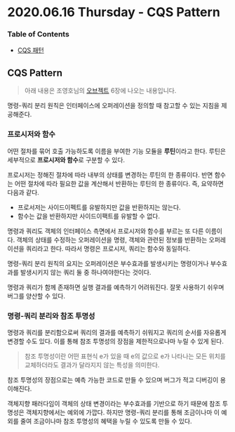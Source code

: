 # 2020.06.16 Thursday - CQS Pattern

### Table of Contents

* [CQS 패턴](day16.md#CQS_Pattern)

## CQS Pattern

> 아래 내용은 조영호님의 [오브젝트](http://www.yes24.com/Product/Goods/74219491) 6장에 나오는 내용입니다.

명령-쿼리 분리 원칙은 인터페이스에 오퍼레이션을 정의할 때 참고할 수 있는 지침을 제공해준다.

### 프로시저와 함수

어떤 절차를 묶어 호출 가능하도록 이름을 부여한 기능 모듈을 **루틴**이라고 한다. 루틴은 세부적으로 **프로시저와 함수**로 구분할 수 있다.

프로시저는 정해진 절차에 따라 내부의 상태를 변경하는 루틴의 한 종류이다. 반면 함수는 어떤 절차에 따라 필요한 값을 계산해서 반환하는 루틴의 한 종류이다. 즉, 요약하면 다음과 같다.

* 프로서저는 사이드이펙트를 유발하지만 값을 반환하지는 않는다.
* 함수는 값을 반환하지만 사이드이팩트를 유발할 수 없다.

명령과 쿼리도 객체의 인터페이스 측면에서 프로시저와 함수를 부르는 또 다른 이름이다. 객체의 상태를 수정하는 오퍼레이션을 명령, 객체와 관련된 정보를 반환하는 오퍼레이션을 쿼리라고 한다. 따라서 명령은 프로시저, 쿼리는 함수와 동일하다.

명령-쿼리 분리 원칙의 요지는 오퍼레이션은 부수효과를 발생시키는 명령이거나 부수효과를 발생시키지 않는 쿼리 둘 중 하나여야한다는 것이다.

명령과 쿼리가 함께 존재하면 실행 결과를 예측하기 어려워진다. 잘못 사용하기 쉬우며 버그를 양산할 수 있다.

### 명령-쿼리 분리와 참조 투명성

명령과 쿼리를 분리함으로써 쿼리의 결과를 예측하기 쉬워지고 쿼리의 순서를 자유롭게 변경할 수도 있다. 이를 통해 참조 투명성의 장점을 제한적으로나마 누릴 수 있게 된다.

> 참조 투명성이란 어떤 표현식 e가 있을 때 e의 값으로 e가 나타나는 모든 위치를 교체하더라도 결과가 달라지지 않는 특성을 의미한다.

참조 투명성의 장점으로는 예측 가능한 코드로 만들 수 있으며 버그가 적고 디버깅이 용이해진다.

객체지향 패러다임이 객체의 상태 변경이라는 부수효과를 기반으로 하기 때문에 참조 투명성은 객체지향에서는 예외에 가깝다. 하지만 명령-쿼리 분리를 통해 조금이나마 이 예외를 줄여 조금이나마 참조 투명성의 혜택을 누릴 수 있도록 만들 수 있다.

